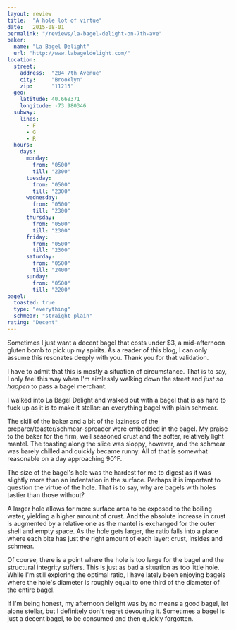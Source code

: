 ```yaml
---
layout: review
title:  "A hole lot of virtue"
date:   2015-08-01
permalink: "/reviews/la-bagel-delight-on-7th-ave"
baker:
  name: "La Bagel Delight"
  url: "http://www.labageldelight.com/"
location:
  street:
    address:  "284 7th Avenue"
    city:     "Brooklyn"
    zip:      "11215"
  geo:
    latitude: 40.668371
    longitude: -73.980346
  subway:
    lines:
      - F
      - G
      - R
  hours:
    days:
      monday:
        from: "0500"
        till: "2300"
      tuesday:
        from: "0500"
        till: "2300"
      wednesday:
        from: "0500"
        till: "2300"
      thursday:
        from: "0500"
        till: "2300"
      friday:
        from: "0500"
        till: "2300"
      saturday:
        from: "0500"
        till: "2400"
      sunday:
        from: "0500"
        till: "2200"
bagel:
  toasted: true
  type: "everything"
  schmear: "straight plain"
rating: "Decent"
---
```


Sometimes I just want a decent bagel that costs under $3, a mid-afternoon gluten bomb to pick up my spirits. As a reader of this blog, I can only assume this resonates deeply with you. Thank you for that validation.

I have to admit that this is mostly a situation of circumstance. That is to say, I only feel this way when I'm aimlessly walking down the street and _just so happen_ to pass a bagel merchant.

I walked into La Bagel Delight and walked out with a bagel that is as hard to fuck up as it is to make it stellar: an everything bagel with plain schmear.

The skill of the baker and a bit of the laziness of the preparer/toaster/schmear-spreader were embedded in the bagel. My praise to the baker for the firm, well seasoned crust and the softer, relatively light mantel. The toasting along the slice was sloppy, however, and the schmear was barely chilled and quickly became runny. All of that is somewhat reasonable on a day approaching 90°F.

The size of the bagel's hole was the hardest for me to digest as it was slightly more than an indentation in the surface. Perhaps it is important to question the virtue of the hole. That is to say, why are bagels with holes tastier than those without?

A larger hole allows for more surface area to be exposed to the boiling water, yielding a higher amount of crust. And the absolute increase in crust is augmented by a relative one as the mantel is exchanged for the outer shell and empty space. As the hole gets larger, the ratio falls into a place where each bite has just the right amount of each layer: crust, insides and schmear.

Of course, there is a point where the hole is too large for the bagel and the structural integrity suffers. This is just as bad a situation as too little hole. While I'm still exploring the optimal ratio, I have lately been enjoying bagels where the hole's diameter is roughly equal to one third of the diameter of the entire bagel.

If I'm being honest, my afternoon delight was by no means a good bagel, let alone stellar, but I definitely don't regret devouring it. Sometimes a bagel is just a decent bagel, to be consumed and then quickly forgotten.
